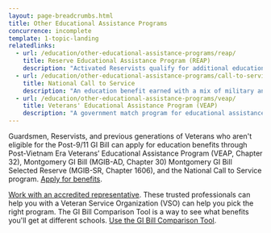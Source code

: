 ```yaml
---
layout: page-breadcrumbs.html
title: Other Educational Assistance Programs
concurrence: incomplete
template: 1-topic-landing
relatedlinks:
  - url: /education/other-educational-assistance-programs/reap/
    title: Reserve Educational Assistance Program (REAP)
    description: "Activated Reservists qualify for additional education benefits."
  - url: /education/other-educational-assistance-programs/call-to-service/
    title: National Call to Service
    description: "An education benefit earned with a mix of military and civilian service."
  - url: /education/other-educational-assistance-programs/veap/
    title: Veterans' Educational Assistance Program (VEAP)
    description: "A government match program for educational assistance."
---
```


Guardsmen, Reservists, and previous generations of Veterans who aren't eligible for the Post-9/11 GI Bill can apply for education benefits through Post-Vietnam Era Veterans’ Educational Assistance Program (VEAP, Chapter 32), Montgomery GI Bill (MGIB-AD, Chapter 30)
Montgomery GI Bill Selected Reserve (MGIB-SR, Chapter 1606), and the National Call to Service program. [Apply for benefits](education/apply-for-education-benefits/).

[Work with an accredited representative](https://www.va.gov/ogc/apps/accreditation/index.asp). These trusted professionals can help you  with a Veteran Service Organization (VSO) can help you pick the right program. The GI Bill Comparison Tool is a way to see what benefits you'll get at different schools. [Use the GI Bill Comparison Tool](gi-bill-comparison-tool/).
